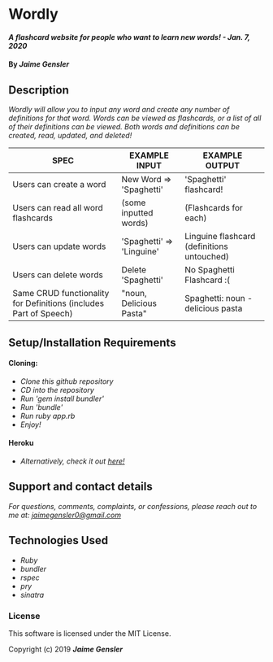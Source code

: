 # Wordly

#### _A flashcard website for people who want to learn new words! - Jan. 7, 2020_

#### By _Jaime Gensler_


## Description
_Wordly will allow you to input any word and create any number of definitions for that word. Words can be viewed as flashcards, or a list of all of their definitions can be viewed. Both words and definitions can be created, read, updated, and deleted!_

| SPEC                                                              | EXAMPLE INPUT             | EXAMPLE OUTPUT                             |
|-------------------------------------------------------------------|---------------------------|--------------------------------------------|
| Users can create a word                                           | New Word => 'Spaghetti'   | 'Spaghetti' flashcard!                     |
| Users can read all word flashcards                                | (some inputted words)     | (Flashcards for each)                      |
| Users can update words                                            | 'Spaghetti' => 'Linguine' | Linguine flashcard (definitions untouched) |
| Users can delete words                                            | Delete 'Spaghetti'        | No Spaghetti Flashcard :(                  |
| Same CRUD functionality for Definitions (includes Part of Speech) | "noun, Delicious Pasta"   | Spaghetti: noun - delicious pasta          |

## Setup/Installation Requirements

#### Cloning:
* _Clone this github repository_
* _CD into the repository_
* _Run 'gem install bundler'_
* _Run 'bundle'_
* _Run ruby app.rb_
* _Enjoy!_

#### Heroku
* _Alternatively, check it out [here!](https://glacial-ocean-14730.herokuapp.com/words)_


## Support and contact details

_For questions, comments, complaints, or confessions, please reach out to me at: <jaimegensler0@gmail.com>_


## Technologies Used

* _Ruby_
* _bundler_
* _rspec_
* _pry_
* _sinatra_


### License

This software is licensed under the MIT License.

Copyright (c) 2019 **_Jaime Gensler_**
